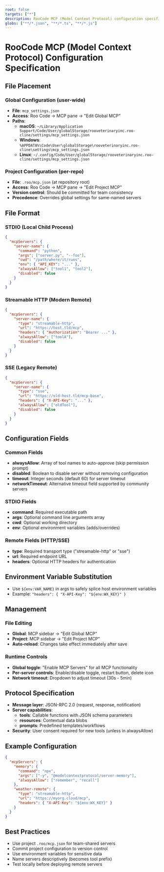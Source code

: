 ```yaml
---
root: false
targets: ["*"]
description: RooCode MCP (Model Context Protocol) configuration specification
globs: ["**/*.json", "**/*.ts", "**/*.js"]
---
```


# RooCode MCP (Model Context Protocol) Configuration Specification

## File Placement

### Global Configuration (user-wide)
- **File**: `mcp_settings.json`
- **Access**: Roo Code → MCP pane → "Edit Global MCP"
- **Paths**:
  - **macOS**: `~/Library/Application Support/Code/User/globalStorage/rooveterinaryinc.roo-cline/settings/mcp_settings.json`
  - **Windows**: `%APPDATA%\Code\User\globalStorage\rooveterinaryinc.roo-cline\settings\mcp_settings.json`
  - **Linux**: `~/.config/Code/User/globalStorage/rooveterinaryinc.roo-cline/settings/mcp_settings.json`

### Project Configuration (per-repo)
- **File**: `.roo/mcp.json` (at repository root)
- **Access**: Roo Code → MCP pane → "Edit Project MCP"
- **Version control**: Should be committed for team consistency
- **Precedence**: Overrides global settings for same-named servers

## File Format

### STDIO (Local Child Process)
```json
{
  "mcpServers": {
    "server-name": {
      "command": "python",
      "args": ["server.py", "--foo"],
      "cwd": "/path/where/it/runs",
      "env": { "API_KEY": "..." },
      "alwaysAllow": ["tool1", "tool2"],
      "disabled": false
    }
  }
}
```

### Streamable HTTP (Modern Remote)
```json
{
  "mcpServers": {
    "server-name": {
      "type": "streamable-http",
      "url": "https://host.tld/mcp",
      "headers": { "Authorization": "Bearer ..." },
      "alwaysAllow": ["toolA"],
      "disabled": false
    }
  }
}
```

### SSE (Legacy Remote)
```json
{
  "mcpServers": {
    "server-name": {
      "type": "sse",
      "url": "https://old-host.tld/mcp-base",
      "headers": { "X-API-Key": "..." },
      "alwaysAllow": ["oldTool"],
      "disabled": false
    }
  }
}
```

## Configuration Fields

### Common Fields
- **alwaysAllow**: Array of tool names to auto-approve (skip permission prompt)
- **disabled**: Boolean to disable server without removing configuration
- **timeout**: Integer seconds (default 60) for server timeout
- **networkTimeout**: Alternative timeout field supported by community servers

### STDIO Fields
- **command**: Required executable path
- **args**: Optional command line arguments array
- **cwd**: Optional working directory
- **env**: Optional environment variables (adds/overrides)

### Remote Fields (HTTP/SSE)
- **type**: Required transport type ("streamable-http" or "sse")
- **url**: Required endpoint URL
- **headers**: Optional HTTP headers for authentication

## Environment Variable Substitution
- Use `${env:VAR_NAME}` in args to safely splice host environment variables
- Example: `"headers": { "X-API-Key": "${env:WX_KEY}" }`

## Management

### File Editing
- **Global**: MCP sidebar → "Edit Global MCP"
- **Project**: MCP sidebar → "Edit Project MCP"
- **Auto-reload**: Changes take effect immediately after save

### Runtime Controls
- **Global toggle**: "Enable MCP Servers" for all MCP functionality
- **Per-server controls**: Enable/disable toggle, restart button, delete icon
- **Network timeout**: Dropdown to adjust timeout (30s - 5min)

## Protocol Specification
- **Message layer**: JSON-RPC 2.0 (request, response, notification)
- **Server capabilities**:
  - **tools**: Callable functions with JSON schema parameters
  - **resources**: Contextual data blobs
  - **prompts**: Predefined templates/workflows
- **Security**: User consent required for new tools (unless in alwaysAllow)

## Example Configuration
```json
{
  "mcpServers": {
    "memory": {
      "command": "npx",
      "args": ["-y", "@modelcontextprotocol/server-memory"],
      "alwaysAllow": ["remember", "recall"]
    },
    "weather-remote": {
      "type": "streamable-http",
      "url": "https://myorg.cloud/mcp",
      "headers": { "X-API-Key": "${env:WX_KEY}" }
    }
  }
}
```

## Best Practices
- Use project `.roo/mcp.json` for team-shared servers
- Commit project configuration to version control
- Use environment variables for sensitive data
- Name servers descriptively (becomes tool prefix)
- Test locally before deploying remote servers